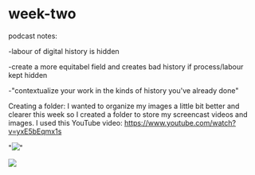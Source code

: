 # week-two

podcast notes:

  -labour of digital history is hidden 
  
  -create a more equitabel field and creates bad history if process/labour kept hidden
  
  -"contextualize your work in the kinds of history you've already done"
  
  Creating a folder: 
 I wanted to organize my images a little bit better and clearer this week so I created a folder to store my screencast videos and images. I used this YouTube video: https://www.youtube.com/watch?v=yxE5bEqmx1s
 
 

  
  
  "![](Capture%102.PNG)"
  
![](Capture%102.PNG)
